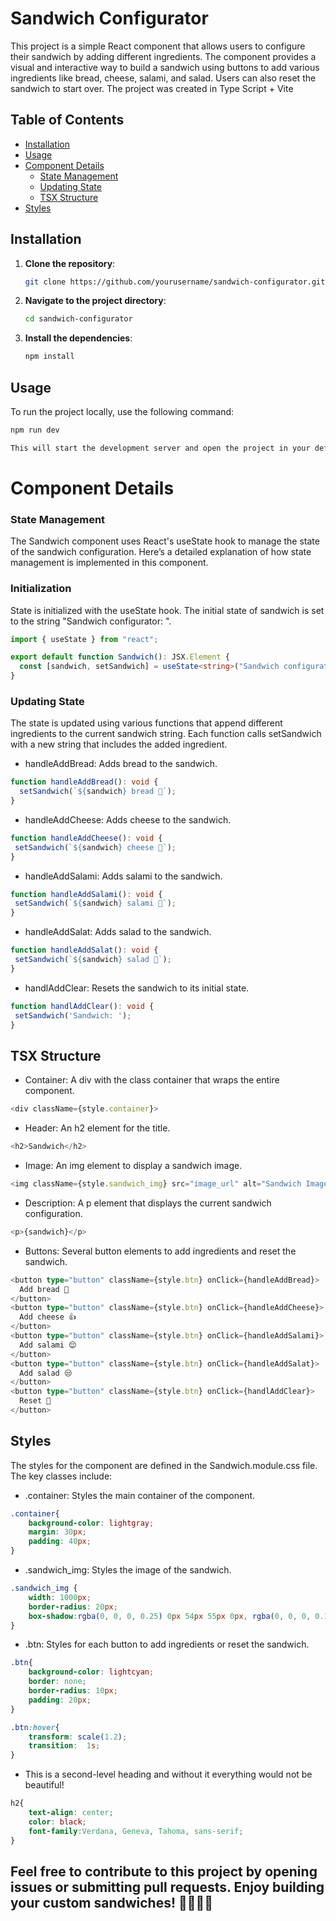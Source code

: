 # Sandwich Configurator

This project is a simple React component that allows users to configure their sandwich by adding different ingredients. The component provides a visual and interactive way to build a sandwich using buttons to add various ingredients like bread, cheese, salami, and salad. Users can also reset the sandwich to start over.
The project was created in Type Script + Vite

## Table of Contents

- [Installation](#installation)
- [Usage](#usage)
- [Component Details](#component-details)
  - [State Management](#state-management)
  - [Updating State](#Updating-State)
  - [TSX Structure](#tsx-structure)
- [Styles](#styles)


## Installation

1. **Clone the repository**:
    ```sh
    git clone https://github.com/yourusername/sandwich-configurator.git
    ```
2. **Navigate to the project directory**:
    ```sh
    cd sandwich-configurator
    ```
3. **Install the dependencies**:
    ```sh
    npm install
    ```

## Usage

To run the project locally, use the following command:
```sh
npm run dev

This will start the development server and open the project in your default web browser. You can then interact with the Sandwich Configurator on http://localhost:3000.
```
# Component Details

### State Management

The Sandwich component uses React's useState hook to manage the state of the sandwich configuration. Here’s a detailed explanation of how state management is implemented in this component.

### Initialization

State is initialized with the useState hook. The initial state of sandwich is set to the string "Sandwich configurator: ".

```typescript
import { useState } from "react";

export default function Sandwich(): JSX.Element {
  const [sandwich, setSandwich] = useState<string>("Sandwich configurator: ");
}
```

### Updating State

The state is updated using various functions that append different ingredients to the current sandwich string. Each function calls setSandwich with a new string that includes the added ingredient.

- handleAddBread: Adds bread to the sandwich.
```typescript
function handleAddBread(): void {
  setSandwich(`${sandwich} bread 🍞`);
}
 ```

 - handleAddCheese: Adds cheese to the sandwich.
 ```typescript
 function handleAddCheese(): void {
  setSandwich(`${sandwich} cheese 🧀`);
}
 ```

  - handleAddSalami: Adds salami to the sandwich.
 ```typescript
function handleAddSalami(): void {
  setSandwich(`${sandwich} salami 🍖`);
}
 ```

   - handleAddSalat: Adds salad to the sandwich.
 ```typescript
function handleAddSalat(): void {
  setSandwich(`${sandwich} salad 🥗`);
}
```

   - handlAddClear: Resets the sandwich to its initial state.
 ```typescript
function handlAddClear(): void {
  setSandwich('Sandwich: ');
}
```

## TSX Structure

- Container: A div with the class container that wraps the entire component.
```typescript
<div className={style.container}>
```

- Header: An h2 element for the title.
```typescript
<h2>Sandwich</h2>
```

- Image: An img element to display a sandwich image.
```typescript
<img className={style.sandwich_img} src="image_url" alt="Sandwich Image" />
```

- Description: A p element that displays the current sandwich configuration.
```typescript
<p>{sandwich}</p>
```

- Buttons: Several button elements to add ingredients and reset the sandwich.
```typescript
<button type="button" className={style.btn} onClick={handleAddBread}>
  Add bread 🤌
</button>
<button type="button" className={style.btn} onClick={handleAddCheese}>
  Add cheese 👍
</button>
<button type="button" className={style.btn} onClick={handleAddSalami}>
  Add salami 😌
</button>
<button type="button" className={style.btn} onClick={handleAddSalat}>
  Add salad 😒
</button>
<button type="button" className={style.btn} onClick={handlAddClear}>
  Reset 🥹
</button>
```

## Styles

The styles for the component are defined in the Sandwich.module.css file. The key classes include:

- .container: Styles the main container of the component.
```css
.container{
    background-color: lightgray;
    margin: 30px;
    padding: 40px;
}
```

- .sandwich_img: Styles the image of the sandwich.
```css
.sandwich_img {
    width: 1000px;
    border-radius: 20px;
    box-shadow:rgba(0, 0, 0, 0.25) 0px 54px 55px 0px, rgba(0, 0, 0, 0.12) 0px -12px 30px 0px, rgba(0, 0, 0, 0.12) 0px 4px 6px 0px, rgba(0, 0, 0, 0.17) 0px 12px 13px 0px, rgba(0, 0, 0, 0.09) 0px -3px 5px 0px;
}
```

- .btn: Styles for each button to add ingredients or reset the sandwich.
```css
.btn{
    background-color: lightcyan;
    border: none;
    border-radius: 10px;
    padding: 20px;
}

.btn:hover{
    transform: scale(1.2);
    transition:  1s;
}
```

- This is a second-level heading and without it everything would not be beautiful!
```css
h2{
    text-align: center;
    color: black;
    font-family:Verdana, Geneva, Tahoma, sans-serif;
}
```
## Feel free to contribute to this project by opening issues or submitting pull requests. Enjoy building your custom sandwiches! 🍞🧀🍖🥗
















